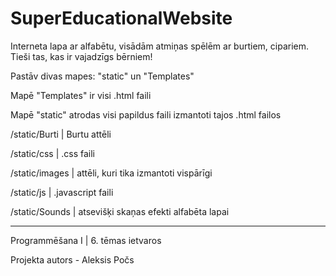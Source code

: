# SuperEducationalWebsite

Interneta lapa ar alfabētu, visādām atmiņas spēlēm ar burtiem, cipariem. Tieši tas, kas ir vajadzīgs bērniem!

Pastāv divas mapes: "static" un "Templates"

Mapē "Templates" ir visi .html faili

Mapē "static" atrodas visi papildus faili izmantoti tajos .html failos

/static/Burti |  Burtu attēli

/static/css  |  .css faili

/static/images  |  attēli, kuri tika izmantoti vispārīgi

/static/js  |  .javascript faili

/static/Sounds  |  atsevišķi skaņas efekti alfabēta lapai


------


Programmēšana I | 6. tēmas ietvaros

Projekta autors - Aleksis Počs